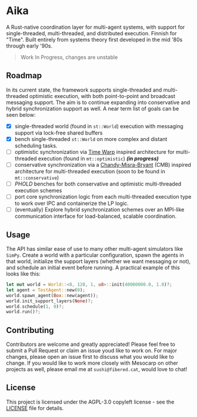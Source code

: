 # Aika
A Rust-native coordination layer for multi-agent systems, with support for single-threaded, multi-threaded, and distributed execution. Finnish for "Time". Built entirely from systems theory first developed in the mid '80s through early '90s.

> Work In Progress, changes are unstable

## Roadmap

In its current state, the framework supports single-threaded and multi-threaded optimistic execution, with both point-to-point and broadcast messaging support. The aim is to continue expanding into conservative and hybrid synchronization support as well. A near term list of goals can be seen below:

- [x] single-threaded world (found in `st::World`) execution with messaging support via lock-free shared buffers 
- [x] bench single-threaded `st::World` on more complex and distant scheduling tasks.
- [ ] optimistic synchronization via [Time Warp](https://dl.acm.org/doi/10.1145/37499.37508) inspired architecture for multi-threaded execution (found in `mt::optimistic`) ***(in progress)***
- [ ] conservative synchronization via a [Chandy-Misra-Bryant](https://dl.acm.org/doi/10.1145/130611.130613) (CMB) inspired architecture
 for multi-threaded execution (soon to be found in `mt::conservative`)
- [ ] *PHOLD* benches for both conservative and optimistic multi-threaded execution schemes
- [ ] port core synchronization logic from each multi-threaded execution type to work over IPC and containerize the LP logic.
- [ ] (eventually) Explore hybrid synchronization schemes over an MPI-like communication interface for load-balanced, scalable coordination.

## Usage

The API has similar ease of use to many other multi-agent simulators like `SimPy`. Create a world with a particular configuration, spawn the agents in that world, initialize the support layers (whether we want messaging or not), and schedule an initial event before running. A practical example of this looks like this: 

```rust
let mut world = World::<8, 128, 1, u8>::init(40000000.0, 1.0)?;
let agent = TestAgent::new(0);
world.spawn_agent(Box::new(agent));
world.init_support_layers(None)?;
world.schedule(1, 0)?; 
world.run()?;
```

## Contributing

Contributors are welcome and greatly appreciated! Please feel free to submit a Pull Request or claim an issue youd like to work on. For major changes, please open an issue first to discuss what you would like to change. If you would like to work more closely with Mesocarp on other projects as well, please email me at `sushi@fibered.cat`, would love to chat!

## License

This project is licensed under the AGPL-3.0 copyleft license - see the [LICENSE](LICENSE) file for details.
